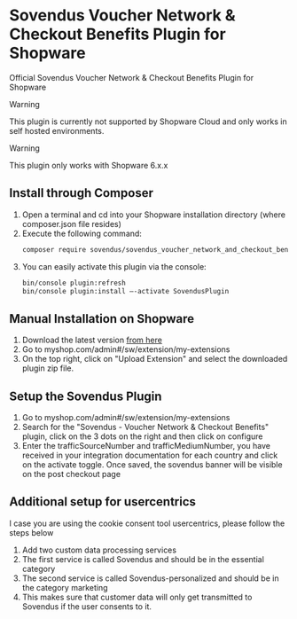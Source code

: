# Sovendus Voucher Network & Checkout Benefits Plugin for Shopware

Official Sovendus Voucher Network & Checkout Benefits Plugin for Shopware

> [!WARNING]
> This plugin is currently not supported by Shopware Cloud and only works in self hosted environments.

> [!WARNING]
> This plugin only works with Shopware 6.x.x

## Install through Composer

1. Open a terminal and cd into your Shopware installation directory (where composer.json file resides)
2. Execute the following command:
   ```bash
   composer require sovendus/sovendus_voucher_network_and_checkout_benefits
   ```
3. You can easily activate this plugin via the console:
    ``` bash
    bin/console plugin:refresh
    bin/console plugin:install –-activate SovendusPlugin
    ```

## Manual Installation on Shopware

1. Download the latest version [from here](https://github.com/Sovendus-GmbH/Sovendus-Shopware-Voucher-Network-and-Checkout-Benefits-Plugin/releases/)
2. Go to myshop.com/admin#/sw/extension/my-extensions
3. On the top right, click on "Upload Extension" and select the downloaded plugin zip file.

## Setup the Sovendus Plugin

1. Go to myshop.com/admin#/sw/extension/my-extensions
2. Search for the "Sovendus - Voucher Network & Checkout Benefits" plugin, click on the 3 dots on the right and then click on configure
3. Enter the trafficSourceNumber and trafficMediumNumber, you have received in your integration documentation for each country and click on the activate toggle. Once saved, the sovendus banner will be visible on the post checkout page

## Additional setup for usercentrics

I case you are using the cookie consent tool usercentrics, please follow the steps below

1. Add two custom data processing services
2. The first service is called Sovendus and should be in the essential category
3. The second service is called Sovendus-personalized and should be in the category marketing
4. This makes sure that customer data will only get transmitted to Sovendus if the user consents to it.
